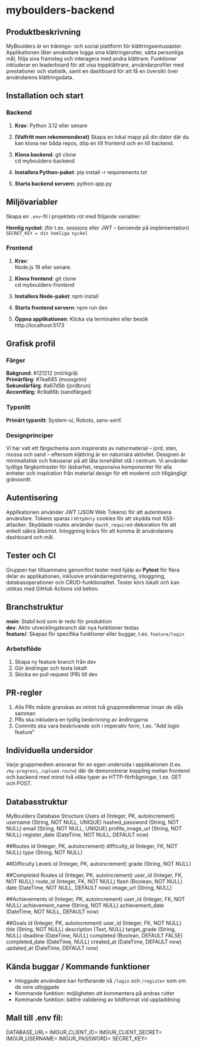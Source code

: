 # myboulders-backend

## Produktbeskrivning
MyBoulders är en tränings- och social plattform för klättringsentusiaster. Applikationen låter användare logga sina klättringsrutter, sätta personliga mål, följa sina framsteg och interagera med andra klättrare. Funktioner inkluderar en leaderboard för att visa toppklättrare, användarprofiler med prestationer och statistik, samt en dashboard för att få en översikt över användarens klättringsdata.

## Installation och start

### Backend
1. **Krav**: 
    Python 3.12 eller senare

2. **(Valfritt men rekommenderat)**
    Skapa en lokal mapp på din dator där du kan klona ner båda repos, döp en till frontend och en till backend.

3. **Klona backend**:
    git clone <repo-url>  
    cd myboulders-backend

4. **Installera Python-paket**:
    pip install -r requirements.txt 

5. **Starta backend servern**:
    python app.py

## Miljövariabler
Skapa en `.env`-fil i projektets rot med följande variabler: 

**Hemlig nyckel**: (för t.ex. sessions eller JWT – beroende på implementation)  
`SECRET_KEY = din hemliga nyckel`

### Frontend
1. **Krav**:    
    Node.js 18 eller senare.

2. **Klona frontend**:
    git clone <repo-url>  
    cd myboulders-frontend

3. **Installera Node-paket**:
    npm install

4. **Starta frontend servern**:
    npm run dev

5. **Öppna applikationen**:
    Klicka via terminalen eller besök http://localhost:5173

## Grafisk profil

### Färger
**Bakgrund**: #121212 (mörkgrå)  
**Primärfärg**: #7ea685 (mossgrön)  
**Sekundärfärg**: #a67d5b (jordbrun)  
**Accentfärg**: #c9a66b (sandfärgad)

### Typsnitt
**Primärt typsnitt**: System-ui, Roboto, sans-serif.

### Designprinciper
Vi har valt ett färgschema som inspirerats av naturmaterial – jord, sten, mossa och sand – eftersom klättring är en naturnära aktivitet. Designen är minimalistisk och fokuserar på att låta innehållet stå i centrum. Vi använder tydliga färgkontraster för läsbarhet, responsiva komponenter för alla enheter och inspiration från material design för ett modernt och tillgängligt gränssnitt.

## Autentisering
Applikationen använder JWT (JSON Web Tokens) för att autentisera användare. Tokens sparas i `HttpOnly` cookies för att skydda mot XSS-attacker. Skyddade routes använder `@auth_required`-dekoration för att enkelt säkra åtkomst. Inloggning krävs för att komma åt användarens dashboard och mål.

## Tester och CI
Gruppen har tillsammans genomfört tester med hjälp av **Pytest** för flera delar av applikationen, inklusive användarregistrering, inloggning, databasoperationer och CRUD-funktionalitet. Tester körs lokalt och kan utökas med GitHub Actions vid behov.

## Branchstruktur

**main**: Stabil kod som är redo för produktion  
**dev**: Aktiv utvecklingsbranch där nya funktioner testas  
**feature/**: Skapas för specifika funktioner eller buggar, t.ex. `feature/login`

### Arbetsflöde

1. Skapa ny feature branch från dev  
2. Gör ändringar och testa lokalt  
3. Skicka en pull request (PR) till dev  

## PR-regler

1. Alla PRs måste granskas av minst två gruppmedlemmar innan de slås samman  
2. PRs ska inkludera en tydlig beskrivning av ändringarna  
3. Commits ska vara beskrivande och i imperativ form, t.ex. "Add login feature"

## Individuella undersidor
Varje gruppmedlem ansvarar för en egen undersida i applikationen (t.ex. `/my-progress`, `/upload-route`) där de demonstrerar koppling mellan frontend och backend med minst två olika typer av HTTP-förfrågningar, t.ex. GET och POST.

## Databasstruktur
MyBoulders Database Structure
Users
id (Integer, PK, autoincrement)
username (String, NOT NULL, UNIQUE)
hashed_password (String, NOT NULL)
email (String, NOT NULL, UNIQUE)
profile_image_url (String, NOT NULL)
register_date (DateTime, NOT NULL, DEFAULT now)

##Routes
id (Integer, PK, autoincrement)
difficulty_id (Integer, FK, NOT NULL)
type (String, NOT NULL)

##Difficulty Levels
id (Integer, PK, autoincrement)
grade (String, NOT NULL)

##Completed Routes
id (Integer, PK, autoincrement)
user_id (Integer, FK, NOT NULL)
route_id (Integer, FK, NOT NULL)
flash (Boolean, NOT NULL)
date (DateTime, NOT NULL, DEFAULT now)
image_url (String, NULL)

##Achievements
id (Integer, PK, autoincrement)
user_id (Integer, FK, NOT NULL)
achievement_name (String, NOT NULL)
achievement_date (DateTime, NOT NULL, DEFAULT now)

##Goals
id (Integer, PK, autoincrement)
user_id (Integer, FK, NOT NULL)
title (String, NOT NULL)
description (Text, NULL)
target_grade (String, NULL)
deadline (DateTime, NULL)
completed (Boolean, DEFAULT FALSE)
completed_date (DateTime, NULL)
created_at (DateTime, DEFAULT now)
updated_at (DateTime, DEFAULT now)


## Kända buggar / Kommande funktioner

- Inloggade användare kan fortfarande nå `/login` och `/register` som om de vore utloggade  
- Kommande funktion: möjligheten att kommentera på andras rutter  
- Kommande funktion: bättre validering av bildformat vid uppladdning


## Mall till .env fil:
DATABASE_URL=
IMGUR_CLIENT_ID=
IMGUR_CLIENT_SECRET=
IMGUR_USERNAME=
IMGUR_PASSWORD=
SECRET_KEY=
